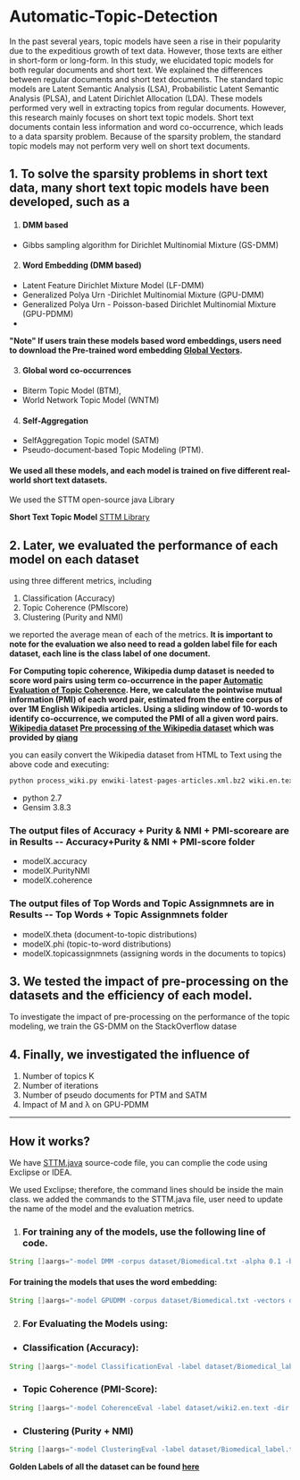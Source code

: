 # Automatic-Topic-Detection
In the past several years, topic models have seen a rise in their popularity due to the expeditious growth of text data. However, those texts are either in short-form or long-form. In this study, we elucidated topic models for both regular documents and short text. We explained the differences between regular documents and short text documents. The standard topic models are Latent Semantic Analysis (LSA), Probabilistic Latent Semantic Analysis (PLSA), and Latent Dirichlet Allocation (LDA). These models performed very well in extracting topics from regular documents. However, this research mainly focuses on short text topic models. Short text documents contain less information and word co-occurrence,
which leads to a data sparsity problem. Because of the sparsity problem, the standard topic models may not perform very well on short text documents. 

## 1. To solve the sparsity problems in short text data, many short text topic models have been developed, such as a 


1. #### DMM based
  - Gibbs sampling algorithm for Dirichlet Multinomial Mixture (GS-DMM)


2. #### Word Embedding (DMM based)
- Latent Feature Dirichlet Mixture Model (LF-DMM)
- Generalized Polya Urn -Dirichlet Multinomial Mixture (GPU-DMM)
- Generalized Polya Urn - Poisson-based Dirichlet Multinomial Mixture (GPU-PDMM)
- 
**"Note" If users train these models based word embeddings, users need to download the Pre-trained word embedding [Global Vectors](https://nlp.stanford.edu/projects/glove/).**

3. #### Global word co-occurrences
- Biterm Topic Model (BTM), 
- World Network Topic Model (WNTM)


4. #### Self-Aggregation
- SelfAggregation Topic model (SATM)
- Pseudo-document-based Topic Modeling (PTM).


#### We used all these models, and each model is trained on five different real-world short text datasets. 
We used the STTM open-source java Library

**Short Text Topic Model** [STTM Library](https://github.com/qiang2100/STTM)

## 2. Later, we evaluated the performance of each model on each dataset 
using three different metrics, including 
1. Classification (Accuracy)
2. Topic Coherence (PMIscore)
3. Clustering (Purity and NMI) 
 
we reported the average mean of each of the metrics.
**It is important to note for the evaluation we also need to read a golden label file for each dataset, each line is the class label of one document.**

**For Computing topic coherence, Wikipedia dump dataset is needed to score word pairs using term co-occurrence in the paper [Automatic Evaluation of Topic Coherence](https://dl.acm.org/doi/10.5555/1857999.1858011). Here, we calculate the pointwise mutual information (PMI) of each word pair, estimated from the entire corpus of over 1M English Wikipedia articles. Using a sliding window of 10-words to identify co-occurrence, we computed the PMI of all a given word pairs. [Wikipedia dataset](https://dumps.wikimedia.org/enwiki/latest/enwiki-latest-pages-articles.xml.bz2) [Pre processing of the Wikipedia dataset](https://github.com/Mohassann/Automatic-Topic-Detection/blob/main/STTM/Wikipedia%20Pre-Processing/process_wiki.py) which was provided by [qiang](https://github.com/qiang2100/STTM/)**

you can easily convert the Wikipedia dataset from HTML to Text using the above code and executing:
```python
python process_wiki.py enwiki-latest-pages-articles.xml.bz2 wiki.en.text
```
- python 2.7
- Gensim 3.8.3 

### The output files of Accuracy + Purity & NMI + PMI-scoreare are in Results -- Accuracy+Purity & NMI + PMI-score folder
- modelX.accuracy
- modelX.PurityNMI
- modelX.coherence


### The output files of Top Words and Topic Assignmnets are in Results -- Top Words + Topic Assignmnets folder
- modelX.theta (document-to-topic distributions)
- modelX.phi (topic-to-word distributions)
- modelX.topicassignmnets (assigning words in the documents to topics)

## 3. We tested the impact of pre-processing on the datasets and the efficiency of each model. 
To investigate the impact of pre-processing on the performance of the topic modeling, we train the GS-DMM on the StackOverflow datase

## 4. Finally, we investigated the influence of 
1. Number of topics K 
2. Number of iterations
3. Number of pseudo documents for PTM and SATM 
4. Impact of M and λ on GPU-PDMM

***

## How it works?
We have [STTM.java](https://github.com/Mohassann/Automatic-Topic-Detection/blob/main/STTM/src/STTM.java) source-code file, you can complie the code using Exclipse or IDEA.

We used Exclipse; therefore, the command lines should be inside the main class. we added the commands to the STTM.java file, user need to update the name of the model and the evaluation metrics.

1. ### For training any of the models, use the following line of code.
```java
String []aargs="-model DMM -corpus dataset/Biomedical.txt -alpha 0.1 -beta 0.1 -niters xxx -name Biomedi_GS-DMM".split(" ");
```

#### For training the models that uses the word embedding:
```java
String []aargs="-model GPUDMM -corpus dataset/Biomedical.txt -vectors dataset/glove.6B.200d.txt -alpha a/K -beta 0.01 -niters xxx -name Biomedi_GPU-DMM".split(" ");
```

2. ### For Evaluating the Models using:
- ### Classification (Accuracy):
```java
String []aargs="-model ClassificationEval -label dataset/Biomedical_label.txt -dir results -prob Biomedi_GS-DMM.theta".split(" ");
```

- ### Topic Coherence (PMI-Score):
```java
String []aargs="-model CoherenceEval -label dataset/wiki2.en.text -dir results -topWords Biomedi_GS-DMM.topWords".split(" ");
```

- ### Clustering (Purity + NMI)
```java
String []aargs="-model ClusteringEval -label dataset/Biomedical_label.txt -dir results -prob Biomedi_GS-DMM.theta".split(" ");
```
**Golden Labels of all the dataset can be found [here](https://github.com/Mohassann/Automatic-Topic-Detection/tree/main/STTM/Datasets/Golden%20Labels)**

